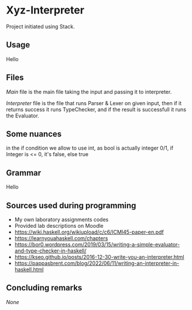 # Xyz-Interpreter

Project initiated using Stack.

## Usage

Hello

## Files

*Main* file is the main file taking the input and passing it to interpreter.

*Interpreter* file is the file that runs Parser & Lexer on given input, 
then if it returns success it runs TypeChecker, and if the result is successfull
it runs the Evaluator. 

## Some nuances

in the if condition we allow to use int, as bool is actually integer 0/1, if Integer is <= 0, it's false, else true

## Grammar

Hello

## Sources used during programming

- My own laboratory assignments codes
- Provided lab descriptions on Moodle
- https://wiki.haskell.org/wikiupload/c/c6/ICMI45-paper-en.pdf
- https://learnyouahaskell.com/chapters
- https://bor0.wordpress.com/2019/03/15/writing-a-simple-evaluator-and-type-checker-in-haskell/
- https://kseo.github.io/posts/2016-12-30-write-you-an-interpreter.html
- https://pappasbrent.com/blog/2022/06/11/writing-an-interpreter-in-haskell.html

## Concluding remarks

*None*
